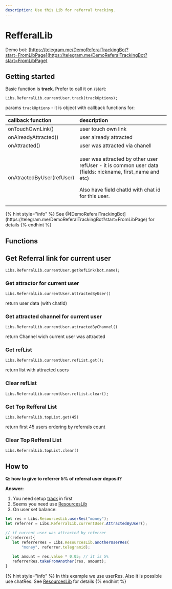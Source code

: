 ```yaml
---
description: Use this Lib for referral tracking.
---
```


# RefferalLib

Demo bot: [https://telegram.me/DemoReferalTrackingBot?start=FromLibPage](https://telegram.me/DemoReferalTrackingBot?start=FromLibPage)

## Getting started

Basic function is **track**. Prefer to call it on /start:

`Libs.ReferralLib.currentUser.track(trackOptions);`

params `trackOptions` - it is object with callback functions for:

<table>
  <thead>
    <tr>
      <th style="text-align:left">callback function</th>
      <th style="text-align:left">description</th>
    </tr>
  </thead>
  <tbody>
    <tr>
      <td style="text-align:left">onTouchOwnLink()</td>
      <td style="text-align:left">user touch own link</td>
    </tr>
    <tr>
      <td style="text-align:left">onAlreadyAttracted()</td>
      <td style="text-align:left">user already attracted</td>
    </tr>
    <tr>
      <td style="text-align:left">onAttracted()</td>
      <td style="text-align:left">user was attracted via chanell</td>
    </tr>
    <tr>
      <td style="text-align:left">onAtractedByUser(refUser)</td>
      <td style="text-align:left">
        <p>user was attracted by other user refUser - it is common user data (fields:
          nickname, first_name and etc)</p>
        <p></p>
        <p>Also have field chatId with chat id for this user.</p>
      </td>
    </tr>
  </tbody>
</table>{% hint style="info" %}
See @[DemoReferalTrackingBot](https://telegram.me/DemoReferalTrackingBot?start=FromLibPage) for details
{% endhint %}

## Functions



## Get Referral link for current user

`Libs.ReferralLib.currentUser.getRefLink(bot.name);` 

### 

### Get attractor for current user

`Libs.ReferralLib.currentUser.AttractedByUser()` 

return user data \(with chatId\) 



### Get attracted channel for current user

`Libs.ReferralLib.currentUser.attractedByChannel()` 

return Channel wich current user was attracted



### Get refList

`Libs.ReferralLib.currentUser.refList.get();` 

return list with attracted users



### Clear refList

`Libs.ReferralLib.currentUser.refList.clear();`

### 

### Get Top Refferal List

`Libs.ReferralLib.topList.get(45)`

return first 45 users ordering by referrals count



### Clear Top Refferal List

`Libs.ReferralLib.topList.clear()`

## How to

**Q: how to give to referrer 5% of referral user deposit?**

**Answer:**

1. You need setup [track](https://help.bots.business/libs/refferallib#getting-started) in first
2. Seems you need use [ResourcesLib](https://help.bots.business/libs/resourceslib)
3. On user set balance:

```javascript
let res = Libs.ResourcesLib.userRes("money");
let referrer = Libs.ReferralLib.currentUser.AttractedByUser();

// if current user was attracted by referrer
if(referrer){
   let referrerRes = Libs.ResourcesLib.anotherUserRes(
       "money", referrer.telegramid);
   
   let amount = res.value * 0.05; // it is 5%
   referrerRes.takeFromAnother(res, amount);
}
```

{% hint style="info" %}
In this example we use userRes. Also it is possible use chatRes. See [ResourcesLib](https://help.bots.business/libs/resourceslib) for details
{% endhint %}

